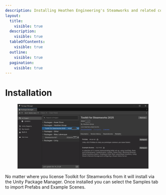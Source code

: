 ```yaml
---
description: Installing Heathen Engineering's Steamworks and related componenets.
layout:
  title:
    visible: true
  description:
    visible: true
  tableOfContents:
    visible: true
  outline:
    visible: true
  pagination:
    visible: true
---
```


# Installation

<figure><img src="../../../.gitbook/assets/image (2).png" alt=""><figcaption></figcaption></figure>

No matter where you license Toolkit for Steamworks from it will install via the Unity Package Manager. Once installed you can select the Samples tab to import Prefabs and Example Scenes.
